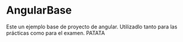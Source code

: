 # AngularBase
Este un ejemplo base de proyecto de angular. Utilizadlo tanto para las prácticas como para el examen.
PATATA